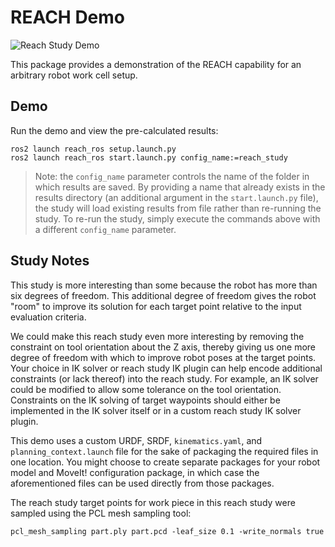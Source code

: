 # REACH Demo

![Reach Study Demo](docs/reach_study_demo.gif)

This package provides a demonstration of the REACH capability for an arbitrary robot work cell setup.

## Demo

Run the demo and view the pre-calculated results:
```
ros2 launch reach_ros setup.launch.py 
ros2 launch reach_ros start.launch.py config_name:=reach_study
```

> Note: the `config_name` parameter controls the name of the folder in which results are saved.
By providing a name that already exists in the results directory (an additional argument in the `start.launch.py` file), the study will load existing results from file rather than re-running the study.
To re-run the study, simply execute the commands above with a different `config_name` parameter.

## Study Notes

This study is more interesting than some because the robot has more than six degrees of freedom. This additional degree of freedom gives the robot "room" to improve
its solution for each target point relative to the input evaluation criteria.

We could make this reach study even more interesting by removing the constraint on tool orientation about the Z axis, thereby giving us one more degree of freedom
with which to improve robot poses at the target points. Your choice in IK solver or reach study IK plugin can help encode additional constraints (or lack thereof) into the reach study.
For example, an IK solver could be modified to allow some tolerance on the tool orientation. Constraints on the IK solving of target waypoints should either be implemented
in the IK solver itself or in a custom reach study IK solver plugin.

This demo uses a custom URDF, SRDF, `kinematics.yaml`, and `planning_context.launch` file for the sake of packaging the required files in one location.
You might choose to create separate packages for your robot model and MoveIt! configuration package, in which case the aforementioned files can be used directly from those packages.

The reach study target points for work piece in this reach study were sampled using the PCL mesh sampling tool:
```
pcl_mesh_sampling part.ply part.pcd -leaf_size 0.1 -write_normals true
```

